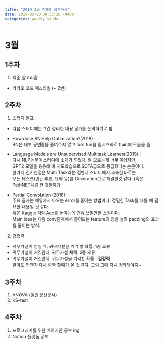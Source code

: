 ```yaml
---
title: "2019 3월 주차별 공부내용"
date: 2019-03-03 00:33:28 -0400
categories: weekly_study
---
```


# 3월

## 1주차
1) 백준 알고리즘
- 카카오 코드 페스티벌 (~ 2번)

## 2주차
1) 스터디 발표<br>
  - 다음 스터디때는 그간 정리한 내용 공개를 논의하기로 함.<br>
  - How dose BN Help Optimization?(2018) :<br>
      BN은 내부 공변량을 줄여주지 않고 loss fun을 립시츠화로 train에 도움을 줌 <br>
      
  - Language Models are Unsupervised Multitask Learners(2019) : <br>
      다시 NLP논문이 스터디에 소개가 되었다. 잘 모르는게 너무 아쉽지만,<br>
      GPT2 모델을 응용해 비 지도학습으로 SOTA급으로 등급했다는 논문이다. <br>
      한가지 신기한점은 Multi Task라는 점인데 스터디에서 추축한 바로는<br>
      모든 테스크(빈칸 추론, 요약 등)를 Generation으로 해결한것 같다. (혹은 PathNET처럼 한 것일까?)<br>
  
  - Partial Convolution (2018) :<br>
      주요 골자는 패딩에서 나오는 error를 줄이는 방법이다. 정밀한 Task를 다룰 때 필요한 내용일 것 같다.<br>
      혹은 Kaggle 처럼 Acc를 높이는데 간혹 쓰일만한 스킬이다. <br>
      Main idea는 다음 conv단계에서 줄어드는 feature의 양을 늘려 padding의 효과를 줄이는 방식.
       
  
2) 검정력<br>
  - 귀무가설이 참일 때, 귀무가설을 기각 할 확률: 1종 오류
  - 귀무가설이 거짓인데, 귀무가설 채택: 2종 오류
  - 귀무가설이 거짓인데, 귀무가설을 기각할 확률 : <strong>검정력</strong> <br>
  알아도 언젠가 다시 깜빡 할때가 올 것 같다. 그럼 그때 다시 정리해야지~
  
## 3주차 

1) ANOVA (일원 분산분석)
2) KS-test

## 4주차
1) 프로그래머를 위한 베이지안 공부 ing
2) Notion 플랫폼 공부
